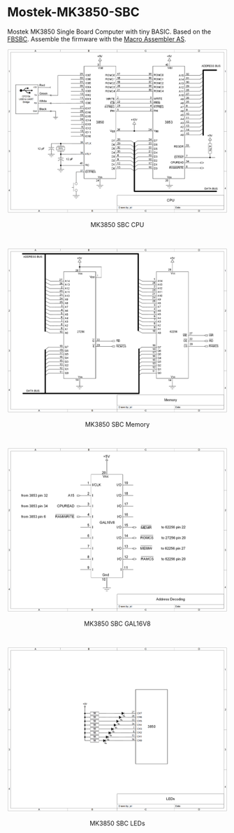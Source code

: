 # Mostek-MK3850-SBC
Mostek MK3850 Single Board Computer with tiny BASIC.
Based on the [FBSBC](https://vintagechips.wordpress.com/2020/11/26/sbcf8reference/).
Assemble the firmware with the [Macro Assembler AS](http://john.ccac.rwth-aachen.de:8000/as/). 

<p align="center"><img src="/images/MK3850 SBC CPU.png"/>
<p align="center">MK3850 SBC CPU</p><br>
<p align="center"><img src="/images/MK3850 SBC Memory.png"/>
<p align="center">MK3850 SBC Memory</p><br>
<p align="center"><img src="/images/MK3850 SBC GAL.png"/>
<p align="center">MK3850 SBC GAL16V8</p><br>
<p align="center"><img src="/images/MK3850 SBC LEDs.png"/>
<p align="center">MK3850 SBC LEDs</p><br>
